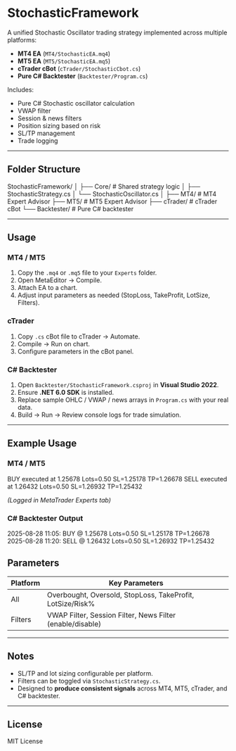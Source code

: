 # StochasticFramework

A unified Stochastic Oscillator trading strategy implemented across multiple platforms:

- **MT4 EA** (`MT4/StochasticEA.mq4`)  
- **MT5 EA** (`MT5/StochasticEA.mq5`)  
- **cTrader cBot** (`cTrader/StochasticCbot.cs`)  
- **Pure C# Backtester** (`Backtester/Program.cs`)  

Includes:

- Pure C# Stochastic oscillator calculation
- VWAP filter
- Session & news filters
- Position sizing based on risk
- SL/TP management
- Trade logging

---

## Folder Structure

StochasticFramework/
│
├── Core/ # Shared strategy logic
│ ├── StochasticStrategy.cs
│ └── StochasticOscillator.cs
│
├── MT4/ # MT4 Expert Advisor
├── MT5/ # MT5 Expert Advisor
├── cTrader/ # cTrader cBot
└── Backtester/ # Pure C# backtester

---

## Usage

### MT4 / MT5
1. Copy the `.mq4` or `.mq5` file to your `Experts` folder.  
2. Open MetaEditor → Compile.  
3. Attach EA to a chart.  
4. Adjust input parameters as needed (StopLoss, TakeProfit, LotSize, Filters).  

### cTrader
1. Copy `.cs` cBot file to cTrader → Automate.  
2. Compile → Run on chart.  
3. Configure parameters in the cBot panel.

### C# Backtester
1. Open `Backtester/StochasticFramework.csproj` in **Visual Studio 2022**.  
2. Ensure **.NET 6.0 SDK** is installed.  
3. Replace sample OHLC / VWAP / news arrays in `Program.cs` with your real data.  
4. Build → Run → Review console logs for trade simulation.  

---

## Example Usage

### MT4 / MT5
BUY executed at 1.25678 Lots=0.50 SL=1.25178 TP=1.26678
SELL executed at 1.26432 Lots=0.50 SL=1.26932 TP=1.25432

*(Logged in MetaTrader Experts tab)*

### C# Backtester Output
2025-08-28 11:05: BUY @ 1.25678 Lots=0.50 SL=1.25178 TP=1.26678
2025-08-28 11:20: SELL @ 1.26432 Lots=0.50 SL=1.26932 TP=1.25432

## Parameters

| Platform | Key Parameters                     |
|----------|-----------------------------------|
| All      | Overbought, Oversold, StopLoss, TakeProfit, LotSize/Risk% |
| Filters  | VWAP Filter, Session Filter, News Filter (enable/disable) |

---

## Notes
- SL/TP and lot sizing configurable per platform.  
- Filters can be toggled via `StochasticStrategy.cs`.  
- Designed to **produce consistent signals** across MT4, MT5, cTrader, and C# backtester.

---

## License
MIT License

